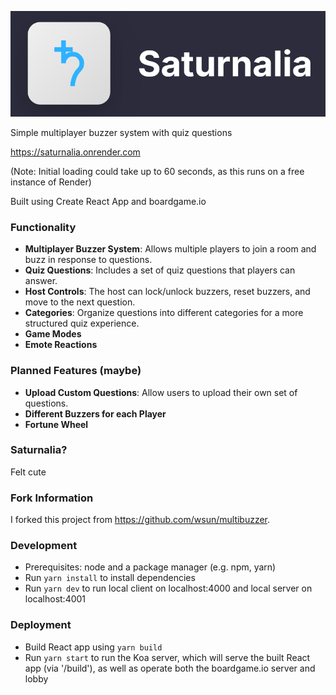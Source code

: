 
<p align="center">
  <img src="https://github.com/yunuseyvz/saturnalia/blob/main/public/image.png?raw=true" />
</p>

Simple multiplayer buzzer system with quiz questions

<https://saturnalia.onrender.com>

(Note: Initial loading could take up to 60 seconds, as this runs on a free instance of Render)

Built using Create React App and boardgame.io

### Functionality

- **Multiplayer Buzzer System**: Allows multiple players to join a room and buzz in response to questions.
- **Quiz Questions**: Includes a set of quiz questions that players can answer.
- **Host Controls**: The host can lock/unlock buzzers, reset buzzers, and move to the next question.
- **Categories**: Organize questions into different categories for a more structured quiz experience.
- **Game Modes**
- **Emote Reactions**

### Planned Features (maybe)

- **Upload Custom Questions**: Allow users to upload their own set of questions.
- **Different Buzzers for each Player**
- **Fortune Wheel**

### Saturnalia?

Felt cute

### Fork Information

I forked this project from <https://github.com/wsun/multibuzzer>.

### Development

- Prerequisites: node and a package manager (e.g. npm, yarn)
- Run `yarn install` to install dependencies
- Run `yarn dev` to run local client on localhost:4000 and local server on localhost:4001

### Deployment

- Build React app using `yarn build`
- Run `yarn start` to run the Koa server, which will serve the built React app (via '/build'), as well as operate both the boardgame.io server and lobby
